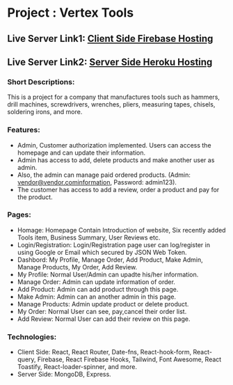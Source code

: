 # Project : Vertex Tools

## Live Server Link1: [Client Side Firebase Hosting](https://vertex-tools.web.app/)
## Live Server Link2: [Server Side Heroku Hosting](https://vertex-tools.herokuapp.com/)

### Short Descriptions:
This is a project for a company that manufactures tools such as hammers, drill machines, screwdrivers, wrenches, pliers, measuring tapes, chisels, soldering irons, and more.

### Features:
* Admin, Customer authorization implemented. Users can access the homepage and can update their information.
* Admin has access to add, delete products and make another user as admin.
* Also, the admin can manage paid ordered products. (Admin: vendor@vendor.cominformation, Password: admin123).
* The customer has access to add a review, order a product and pay for the product.

### Pages:

* Homage: Homepage Contain Introduction of website, Six recently added Tools item, Business Summary, User Reviews etc.
* Login/Registration: Login/Registration page user can log/register in using Google or Email which secured by JSON Web Token.
* Dashbord: My Profile, Manage Order, Add Product, Make Admin, Manage Products, My Order, Add Review.
* My Profile: Normal User/Admin can upadte his/her information.
* Manage Order: Admin can update information of order.
* Add Product: Admin can add product through this page.
* Make Admin: Admin can an another admin in this page.
* Manage Products: Admin update product or delete product.
* My Order: Normal User can see, pay,cancel their order list.
* Add Review: Normal User can add their review on this page.

### Technologies:
* Client Side: React, React Router, Date-fns, React-hook-form, React-query, Firebase, React Firebase Hooks, Tailwind, Font Awesome, React Toastify, React-loader-spinner, and more.
* Server Side: MongoDB, Express.
